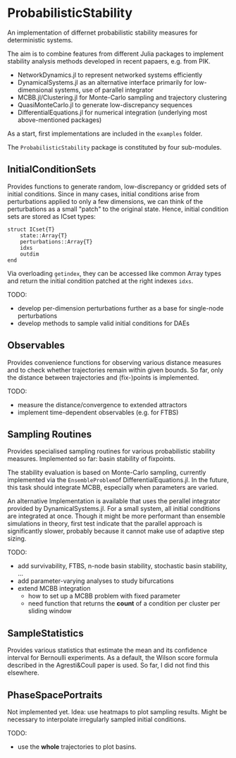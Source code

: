 # ProbabilisticStability
An implementation of differnet probabilistic stability measures for deterministic systems.

The aim is to combine features from different Julia packages to implement stability analysis
methods developed in recent papaers, e.g. from PIK.

- NetworkDynamics.jl to represent networked systems efficiently
- DynamicalSystems.jl as an alternative interface primarily for low-dimensional systems, use of parallel integrator
- MCBB.jl/Clustering.jl for Monte-Carlo sampling and trajectory clustering
- QuasiMonteCarlo.jl to generate low-discrepancy sequences
- DifferentialEquations.jl for numerical integration (underlying most above-mentioned packages)

As a start, first implementations are included in the `examples` folder.

The `ProbabilisticStability` package is constituted by four sub-modules.

## InitialConditionSets

Provides functions to generate random, low-discrepancy or gridded sets of initial conditions.
Since in many cases, initial conditions arise from perturbations applied to only a few dimensions,
we can think of the perturbations as a small "patch" to the original state. Hence, initial condition
sets are stored as ICset types:

```
struct ICset{T}
    state::Array{T}
    perturbations::Array{T}
    idxs
    outdim
end
```
Via overloading `getindex`, they can be accessed like common Array types and return the initial condition patched at the right indexes `idxs`.

TODO:

- develop per-dimension perturbations further as a base for single-node perturbations
- develop methods to sample valid initial conditions for DAEs

## Observables

Provides convenience functions for observing various distance measures and to check whether trajectories remain within given bounds. So far, only the distance between trajectories and (fix-)points is implemented.

TODO:

- measure the distance/convergence to extended attractors
- implement time-dependent observables (e.g. for FTBS)

## Sampling Routines

Provides specialised sampling routines for various probabilistic stability measures.
Implemented so far: basin stability of fixpoints.

The stability evaluation is based on Monte-Carlo sampling, currently implemented
via the `EnsembleProblem`of DifferentialEquations.jl. In the future, this task should
integrate MCBB, especially when parameters are varied.

An alternative Implementation is available that uses the perallel integrator provided by
DynamicalSystems.jl. For a small system, all initial conditions are integrated at once.
Though it might be more performant than ensemble simulations in theory, first test indicate
that the parallel approach is significantly slower, probably because it cannot make 
use of adaptive step sizing.

TODO:

- add survivability, FTBS, n-node basin stability, stochastic basin stability, ...
- add parameter-varying analyses to study bifurcations
- extend MCBB integration
    - how to set up a MCBB problem with fixed parameter
    - need function that returns the __count__ of a condition per cluster per sliding window

## SampleStatistics

Provides various statistics that estimate the mean and its confidence interval for Bernoulli experiments.
As a default, the Wilson score formula described in the Agresti&Coull paper is used.
So far, I did not find this elsewhere.

## PhaseSpacePortraits

Not implemented yet. Idea: use heatmaps to plot sampling results. Might be necessary to interpolate irregularly sampled
initial conditions.

TODO:

- use the __whole__ trajectories to plot basins.
